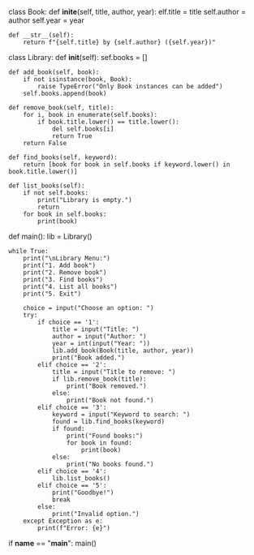 class Book:
    def __inite__(self, title, author, year):
        elf.title = title
        self.author = author
        self.year = year
    
    def __str__(self):
        return f"{self.title} by {self.author} ({self.year})"

class Library:
    def __init__(self):
        sef.books = []
    
    def add_book(self, book):
        if not isinstance(book, Book):
            raise TypeError("Only Book instances can be added")
        self.books.append(book)
    
    def remove_book(self, title):
        for i, book in enumerate(self.books):
            if book.title.lower() == title.lower():
                del self.books[i]
                return True
        return False
    
    def find_books(self, keyword):
        return [book for book in self.books if keyword.lower() in book.title.lower()]
    
    def list_books(self):
        if not self.books:
            print("Library is empty.")
            return
        for book in self.books:
            print(book)

def main():
    lib = Library()
    
    while True:
        print("\nLibrary Menu:")
        print("1. Add book")
        print("2. Remove book")
        print("3. Find books")
        print("4. List all books")
        print("5. Exit")
        
        choice = input("Choose an option: ")
        try:
            if choice == '1':
                title = input("Title: ")
                author = input("Author: ")
                year = int(input("Year: "))
                lib.add_book(Book(title, author, year))
                print("Book added.")
            elif choice == '2':
                title = input("Title to remove: ")
                if lib.remove_book(title):
                    print("Book removed.")
                else:
                    print("Book not found.")
            elif choice == '3':
                keyword = input("Keyword to search: ")
                found = lib.find_books(keyword)
                if found:
                    print("Found books:")
                    for book in found:
                        print(book)
                else:
                    print("No books found.")
            elif choice == '4':
                lib.list_books()
            elif choice == '5':
                print("Goodbye!")
                break
            else:
                print("Invalid option.")
        except Exception as e:
            print(f"Error: {e}")

if __name__ == "__main__":
    main()
